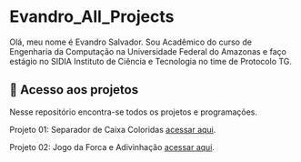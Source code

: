 # Evandro_All_Projects

Olá, meu nome é Evandro Salvador. Sou Acadêmico do curso de Engenharia da Computação na Universidade Federal do Amazonas e faço estágio no SIDIA Instituto de Ciência e Tecnologia no time de Protocolo TG.

  
## 📁 Acesso aos projetos
Nesse repositório encontra-se todos os projetos e programações. </p>
Projeto 01: Separador de Caixa Coloridas [acessar aqui](https://github.com/Evandro02/Evandro_All_Projects/blob/main/Projeto_01.md). </p>
Projeto 02: Jogo da Forca e Adivinhação [acessar aqui](https://github.com/Evandro02/Evandro_All_Projects/blob/main/Projeto_02.py).
